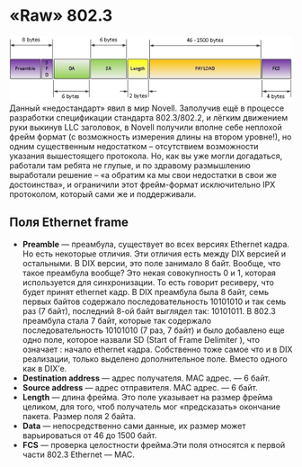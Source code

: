 «Raw» 802.3
========================

![qownnotes-media-xmwTbk](../../media/qownnotes-media-xmwTbk.png)
Данный «недостандарт» явил в мир Novell. Заполучив ещё в процессе разработки спецификации стандарта 802.3/802.2, и лёгким движением руки выкинув LLC заголовок, в Novell получили вполне себе неплохой фрейм формат (с возможность измерения длины на втором уровне!), но одним существенным недостатком – отсутствием возможности указания вышестоящего протокола. Но, как вы уже могли догадаться, работали там ребята не глупые, и по здравому размышлению выработали решение – «а обратим ка мы свои недостатки в свои же достоинства», и ограничили этот фрейм-формат исключительно IPX протоколом, который сами же и поддерживали.
## Поля Ethernet frame
- **Preamble** — преамбула, существует во всех версиях Ethernet кадра. Но есть некоторые отличия. Эти отличия есть между DIX версией и остальными. В DIX версии, это поле занимало 8 байт. Вообще, что такое преамбула вообще? Это некая совокупность 0 и 1, которая используется для синхронизации. То есть говорит ресиверу, что будет принят ethernet кадр. В DIX преамбула была 8 байт, семь первых байтов содержало последовательность 10101010 и так семь раз (7 байт), последний 8-ой байт выглядел так: 10101011. В 802.3 преамбула стала 7 байт, которые так содержало последовательность 10101010 (7 раз, 7 байт) и было добавлено еще одно поле, которое назвали SD (Start of Frame Delimiter ), что означает : начало ethernet кадра. Собственно тоже самое что и в DIX реализации, только выделено дополнительное поле. Вместо одного как в DIX’е.
- **Destination address** — адрес получателя. MAC адрес. — 6 байт.
- **Source address** — адрес отправителя. MAC адрес. — 6 байт.
- **Length** — длина фрейма. Это поле указывает на размер фрейма целиком, для того, чтоб получатель мог «предсказать» окончание пакета. Размер поля 2 байта.
- **Data** — непосредственно сами данные, их размер может варьироваться от 46 до 1500 байт.
- **FCS** — проверка целостности фрейма.Эти поля относятся к первой части 802.3 Ethernet — MAC.
